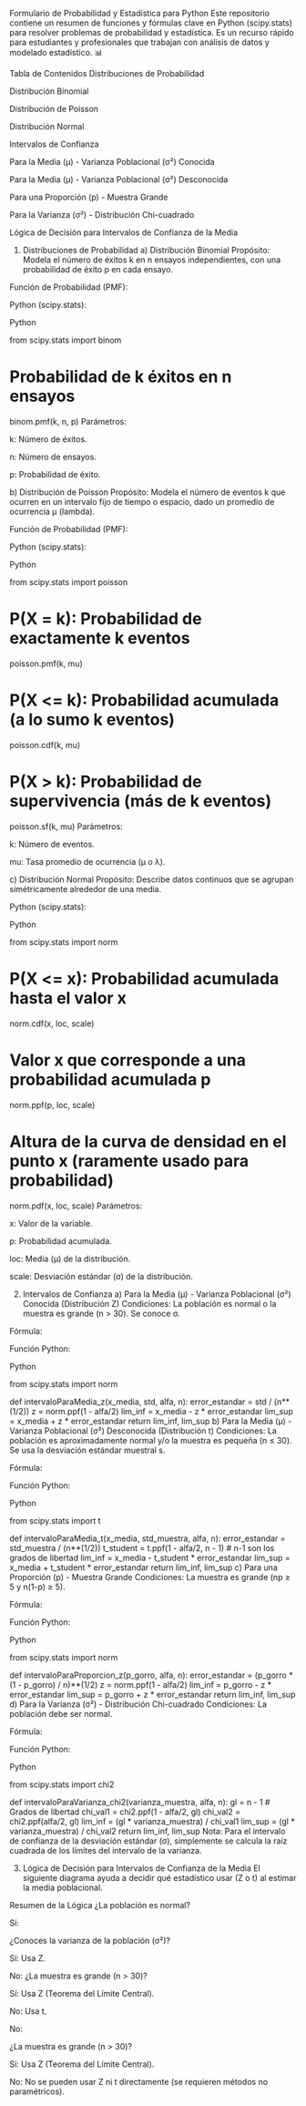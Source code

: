 Formulario de Probabilidad y Estadística para Python
Este repositorio contiene un resumen de funciones y fórmulas clave en Python (scipy.stats) para resolver problemas de probabilidad y estadística. Es un recurso rápido para estudiantes y profesionales que trabajan con análisis de datos y modelado estadístico. 📊

Tabla de Contenidos
Distribuciones de Probabilidad

Distribución Binomial

Distribución de Poisson

Distribución Normal

Intervalos de Confianza

Para la Media (μ) - Varianza Poblacional (σ²) Conocida

Para la Media (μ) - Varianza Poblacional (σ²) Desconocida

Para una Proporción (p) - Muestra Grande

Para la Varianza (σ²) - Distribución Chi-cuadrado

Lógica de Decisión para Intervalos de Confianza de la Media

1. Distribuciones de Probabilidad
a) Distribución Binomial
Propósito: Modela el número de éxitos k en n ensayos independientes, con una probabilidad de éxito p en cada ensayo.

Función de Probabilidad (PMF):

Python (scipy.stats):

Python

from scipy.stats import binom

# Probabilidad de k éxitos en n ensayos
binom.pmf(k, n, p)
Parámetros:

k: Número de éxitos.

n: Número de ensayos.

p: Probabilidad de éxito.

b) Distribución de Poisson
Propósito: Modela el número de eventos k que ocurren en un intervalo fijo de tiempo o espacio, dado un promedio de ocurrencia μ (lambda).

Función de Probabilidad (PMF):

Python (scipy.stats):

Python

from scipy.stats import poisson

# P(X = k): Probabilidad de exactamente k eventos
poisson.pmf(k, mu)

# P(X <= k): Probabilidad acumulada (a lo sumo k eventos)
poisson.cdf(k, mu)

# P(X > k): Probabilidad de supervivencia (más de k eventos)
poisson.sf(k, mu)
Parámetros:

k: Número de eventos.

mu: Tasa promedio de ocurrencia (μ o λ).

c) Distribución Normal
Propósito: Describe datos continuos que se agrupan simétricamente alrededor de una media.

Python (scipy.stats):

Python

from scipy.stats import norm

# P(X <= x): Probabilidad acumulada hasta el valor x
norm.cdf(x, loc, scale)

# Valor x que corresponde a una probabilidad acumulada p
norm.ppf(p, loc, scale)

# Altura de la curva de densidad en el punto x (raramente usado para probabilidad)
norm.pdf(x, loc, scale)
Parámetros:

x: Valor de la variable.

p: Probabilidad acumulada.

loc: Media (μ) de la distribución.

scale: Desviación estándar (σ) de la distribución.

2. Intervalos de Confianza
a) Para la Media (μ) - Varianza Poblacional (σ²) Conocida (Distribución Z)
Condiciones: La población es normal o la muestra es grande (n > 30). Se conoce σ.

Fórmula:

Función Python:

Python

from scipy.stats import norm

def intervaloParaMedia_z(x_media, std, alfa, n):
    error_estandar = std / (n**(1/2))
    z = norm.ppf(1 - alfa/2)
    lim_inf = x_media - z * error_estandar
    lim_sup = x_media + z * error_estandar
    return lim_inf, lim_sup
b) Para la Media (μ) - Varianza Poblacional (σ²) Desconocida (Distribución t)
Condiciones: La población es aproximadamente normal y/o la muestra es pequeña (n ≤ 30). Se usa la desviación estándar muestral s.

Fórmula:

Función Python:

Python

from scipy.stats import t

def intervaloParaMedia_t(x_media, std_muestra, alfa, n):
    error_estandar = std_muestra / (n**(1/2))
    t_student = t.ppf(1 - alfa/2, n - 1) # n-1 son los grados de libertad
    lim_inf = x_media - t_student * error_estandar
    lim_sup = x_media + t_student * error_estandar
    return lim_inf, lim_sup
c) Para una Proporción (p) - Muestra Grande
Condiciones: La muestra es grande (np ≥ 5 y n(1-p) ≥ 5).

Fórmula:

Función Python:

Python

from scipy.stats import norm

def intervaloParaProporcion_z(p_gorro, alfa, n):
    error_estandar = (p_gorro * (1 - p_gorro) / n)**(1/2)
    z = norm.ppf(1 - alfa/2)
    lim_inf = p_gorro - z * error_estandar
    lim_sup = p_gorro + z * error_estandar
    return lim_inf, lim_sup
d) Para la Varianza (σ²) - Distribución Chi-cuadrado
Condiciones: La población debe ser normal.

Fórmula:

Función Python:

Python

from scipy.stats import chi2

def intervaloParaVarianza_chi2(varianza_muestra, alfa, n):
    gl = n - 1 # Grados de libertad
    chi_val1 = chi2.ppf(1 - alfa/2, gl)
    chi_val2 = chi2.ppf(alfa/2, gl)
    lim_inf = (gl * varianza_muestra) / chi_val1
    lim_sup = (gl * varianza_muestra) / chi_val2
    return lim_inf, lim_sup
Nota: Para el intervalo de confianza de la desviación estándar (σ), simplemente se calcula la raíz cuadrada de los límites del intervalo de la varianza.

3. Lógica de Decisión para Intervalos de Confianza de la Media
El siguiente diagrama ayuda a decidir qué estadístico usar (Z o t) al estimar la media poblacional.

Resumen de la Lógica
¿La población es normal?

Sí:

¿Conoces la varianza de la población (σ²)?

Sí: Usa Z.

No: ¿La muestra es grande (n > 30)?

Sí: Usa Z (Teorema del Límite Central).

No: Usa t.

No:

¿La muestra es grande (n > 30)?

Sí: Usa Z (Teorema del Límite Central).

No: No se pueden usar Z ni t directamente (se requieren métodos no paramétricos).

